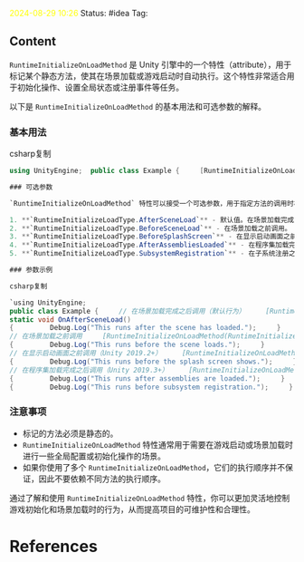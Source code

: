 <span style="color:rgb(255, 255, 0)">2024-08-29  10:26</span>
Status: #idea
Tag:

## Content

`RuntimeInitializeOnLoadMethod` 是 Unity 引擎中的一个特性（attribute），用于标记某个静态方法，使其在场景加载或游戏启动时自动执行。这个特性非常适合用于初始化操作、设置全局状态或注册事件等任务。

以下是 `RuntimeInitializeOnLoadMethod` 的基本用法和可选参数的解释。

### 基本用法

csharp复制

```cs 
using UnityEngine;  public class Example {     [RuntimeInitializeOnLoadMethod]     static void OnRuntimeMethodLoad()     {         // 这是一个在场景加载或游戏启动时会被调用的静态方法         Debug.Log("This runs on game start or when a scene is loaded");     } }`

### 可选参数

`RuntimeInitializeOnLoadMethod` 特性可以接受一个可选参数，用于指定方法的调用时机。这个参数是 `RuntimeInitializeLoadType` 枚举类型，包含以下几种选项：

1. **`RuntimeInitializeLoadType.AfterSceneLoad`** - 默认值。在场景加载完成之后调用。
2. **`RuntimeInitializeLoadType.BeforeSceneLoad`** - 在场景加载之前调用。
3. **`RuntimeInitializeLoadType.BeforeSplashScreen`** - 在显示启动画面之前调用（仅适用于 Unity 2019.2 及以上版本）。
4. **`RuntimeInitializeLoadType.AfterAssembliesLoaded`** - 在程序集加载完成之后调用（仅适用于 Unity 2019.3 及以上版本）。
5. **`RuntimeInitializeLoadType.SubsystemRegistration`** - 在子系统注册之前调用（仅适用于 Unity 2019.4 及以上版本）。

### 参数示例

csharp复制

`using UnityEngine;  
public class Example {     // 在场景加载完成之后调用（默认行为）     [RuntimeInitializeOnLoadMethod]     
static void OnAfterSceneLoad()     
{         Debug.Log("This runs after the scene has loaded.");     }     
// 在场景加载之前调用     [RuntimeInitializeOnLoadMethod(RuntimeInitializeLoadType.BeforeSceneLoad)]     static void OnBeforeSceneLoad()     
{         Debug.Log("This runs before the scene loads.");     }      
// 在显示启动画面之前调用（Unity 2019.2+）     [RuntimeInitializeOnLoadMethod(RuntimeInitializeLoadType.BeforeSplashScreen)]     static void BeforeSplashScreen()     
{         Debug.Log("This runs before the splash screen shows.");     }      
// 在程序集加载完成之后调用（Unity 2019.3+）     [RuntimeInitializeOnLoadMethod(RuntimeInitializeLoadType.AfterAssembliesLoaded)]   static void AfterAssembliesLoaded()     
{         Debug.Log("This runs after assemblies are loaded.");     }      // 在子系统注册之前调用（Unity 2019.4+）     [RuntimeInitializeOnLoadMethod(RuntimeInitializeLoadType.SubsystemRegistration)]     static void SubsystemRegistration()     
{         Debug.Log("This runs before subsystem registration.");     } }
```

### 注意事项

- 标记的方法必须是静态的。
- `RuntimeInitializeOnLoadMethod` 特性通常用于需要在游戏启动或场景加载时进行一些全局配置或初始化操作的场景。
- 如果你使用了多个 `RuntimeInitializeOnLoadMethod`，它们的执行顺序并不保证，因此不要依赖不同方法的执行顺序。

通过了解和使用 `RuntimeInitializeOnLoadMethod` 特性，你可以更加灵活地控制游戏初始化和场景加载时的行为，从而提高项目的可维护性和合理性。

# References